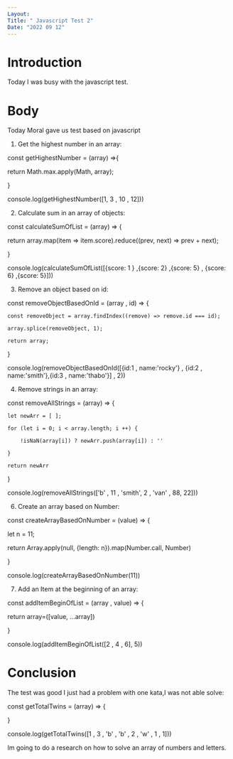 ```yaml
---
Layout:
Title: " Javascript Test 2"
Date: "2022 09 12"
---
```


# Introduction
Today I was busy with the javascript test.

# Body
Today Moral gave us test based on javascript 

1) Get the highest number in an array: 

const getHighestNumber = (array) =>{

return Math.max.apply(Math, array);

}

console.log(getHighestNumber([1, 3 , 10 , 12]))


2) Calculate sum in an array of objects:

const calculateSumOfList = (array) => {

  return array.map(item => item.score).reduce((prev, next) => prev + next);

}

console.log(calculateSumOfList([{score: 1 } ,{score: 2} ,{score: 5} , {score: 6} ,{score: 5}])) 


3) Remove an object based on id:

const removeObjectBasedOnId = (array , id) => {

    const removeObject = array.findIndex((remove) => remove.id === id);

    array.splice(removeObject, 1);
  
    return array;

}

console.log(removeObjectBasedOnId([{id:1 , name:'rocky'} , {id:2 , name:'smith'},{id:3 , name:'thabo'}] , 2)) 


4) Remove strings in an array:

const removeAllStrings = (array) => {

    let newArr = [ ];

    for (let i = 0; i < array.length; i ++) {

        !isNaN(array[i]) ? newArr.push(array[i]) : ''

    }

    return newArr

}

console.log(removeAllStrings(['b' , 11 , 'smith', 2 , 'van' , 88, 22])) 


6) Create an array based on Number:

const createArrayBasedOnNumber = (value) => {

let n = 11;

return Array.apply(null, {length: n}).map(Number.call, Number)

}

console.log(createArrayBasedOnNumber(11)) 


7) Add an Item at the beginning of an array:

const addItemBeginOfList = (array , value) => {

return array=([value, ...array])

}

console.log(addItemBeginOfList([2 , 4 , 6], 5)) 

# Conclusion
The test was good I just had a problem with one kata,I was not able solve:

const getTotalTwins = (array) => {

}

console.log(getTotalTwins([1 , 3 , 'b' , 'b' , 2 , 'w' , 1 , 1])) 

Im going to do a research on how to solve an array of numbers and letters.
